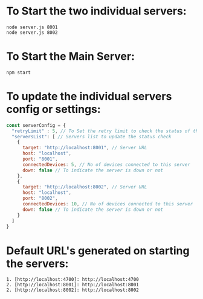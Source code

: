 # To Start the two individual servers:
    node server.js 8001
    node server.js 8002
    
# To Start the Main Server:
    npm start

# To update the individual servers config or settings:
```javascript
const serverConfig = {
  "retryLimit" : 5, // To Set the retry limit to check the status of the server
  "serversList": [ // Servers list to update the status check
    {
      target: "http://localhost:8001", // Server URL
      host: "localhost",
      port: "8001",
      connectedDevices: 5, // No of devices connected to this server
      down: false // To indicate the server is down or not
    },
    {
      target: "http://localhost:8002", // Server URL
      host: "localhost",
      port: "8002",
      connectedDevices: 10, // No of devices connected to this server
      down: false // To indicate the server is down or not
    }
  ]
}

```
# Default URL's generated on starting the servers:
    1. [http://localhost:4700]: http://localhost:4700
    2. [http://localhost:8001]: http://localhost:8001
    2. [http://localhost:8002]: http://localhost:8002
